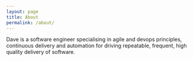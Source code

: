 ```yaml
---
layout: page
title: About
permalink: /about/
---
```


Dave is a software engineer specialising in agile and devops principles, continuous delivery and automation for driving repeatable, frequent, high quality delivery of software.
